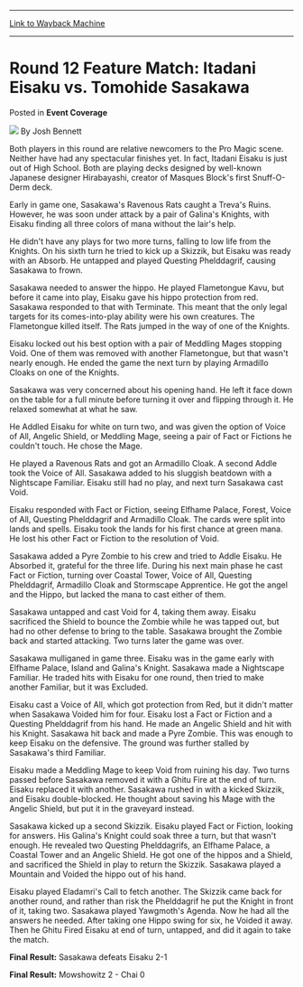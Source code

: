 
---
[Link to Wayback Machine](https://web.archive.org/web/20211205195652/https://magic.wizards.com/en/articles/archive/event-coverage/round-12-feature-match-itadani-eisaku-vs-tomohide-sasakawa-2000-01)

[_metadata_:author]:- "Josh Bennett"
[_metadata_:description]:- "Both players in this round are relative newcomers to the Pro Magic scene. Neither have had any spectacular finishes yet. In fact, Itadani Eisaku is just out of High School. Both are playing decks designed by well-known Japanese designer Hirabayashi, creator of Masques Block's first Snuff-O-Derm deck. Early in game one, Sasakawa's Ravenous Rats caught a Treva's Ruins. However,"
[_metadata_:generator]:- "Drupal 7 (http://drupal.org)"
[_metadata_:node]:- "763366"
[_metadata_:source]:- "div-main-content"
[_metadata_:title]:- "Round 12 Feature Match: Itadani Eisaku vs. Tomohide Sasakawa"
[_metadata_:wayback_capture_timestamp]:- "2021-12-05 19:56:52"
[_metadata_:wayback_raw_url]:- "https://web.archive.org/web/20211205195652id_/https://magic.wizards.com/en/articles/archive/event-coverage/round-12-feature-match-itadani-eisaku-vs-tomohide-sasakawa-2000-01"
[_metadata_:wayback_url]:- "https://magic.wizards.com/en/articles/archive/event-coverage/round-12-feature-match-itadani-eisaku-vs-tomohide-sasakawa-2000-01"
---


Round 12 Feature Match: Itadani Eisaku vs. Tomohide Sasakawa
============================================================



 Posted in **Event Coverage**







![](https://media.magic.wizards.com/styles/auth_small/public/images/person/authorpic_joshbennett.jpg)
By Josh Bennett











Both players in this round are relative newcomers to the Pro Magic scene. Neither have had any spectacular finishes yet. In fact, Itadani Eisaku is just out of High School. Both are playing decks designed by well-known Japanese designer Hirabayashi, creator of Masques Block's first Snuff-O-Derm deck.


Early in game one, Sasakawa's Ravenous Rats caught a Treva's Ruins. However, he was soon under attack by a pair of Galina's Knights, with Eisaku finding all three colors of mana without the lair's help.


He didn't have any plays for two more turns, falling to low life from the Knights. On his sixth turn he tried to kick up a Skizzik, but Eisaku was ready with an Absorb. He untapped and played Questing Phelddagrif, causing Sasakawa to frown.


Sasakawa needed to answer the hippo. He played Flametongue Kavu, but before it came into play, Eisaku gave his hippo protection from red. Sasakawa responded to that with Terminate. This meant that the only legal targets for its comes-into-play ability were his own creatures. The Flametongue killed itself. The Rats jumped in the way of one of the Knights. 


Eisaku locked out his best option with a pair of Meddling Mages stopping Void. One of them was removed with another Flametongue, but that wasn't nearly enough. He ended the game the next turn by playing Armadillo Cloaks on one of the Knights.


Sasakawa was very concerned about his opening hand. He left it face down on the table for a full minute before turning it over and flipping through it. He relaxed somewhat at what he saw.


He Addled Eisaku for white on turn two, and was given the option of Voice of All, Angelic Shield, or Meddling Mage, seeing a pair of Fact or Fictions he couldn't touch. He chose the Mage. 


He played a Ravenous Rats and got an Armadillo Cloak. A second Addle took the Voice of All. Sasakawa added to his sluggish beatdown with a Nightscape Familiar. Eisaku still had no play, and next turn Sasakawa cast Void. 


Eisaku responded with Fact or Fiction, seeing Elfhame Palace, Forest, Voice of All, Questing Phelddagrif and Armadillo Cloak. The cards were split into lands and spells. Eisaku took the lands for his first chance at green mana. He lost his other Fact or Fiction to the resolution of Void.


Sasakawa added a Pyre Zombie to his crew and tried to Addle Eisaku. He Absorbed it, grateful for the three life. During his next main phase he cast Fact or Fiction, turning over Coastal Tower, Voice of All, Questing Phelddagrif, Armadillo Cloak and Stormscape Apprentice. He got the angel and the Hippo, but lacked the mana to cast either of them.


Sasakawa untapped and cast Void for 4, taking them away. Eisaku sacrificed the Shield to bounce the Zombie while he was tapped out, but had no other defense to bring to the table. Sasakawa brought the Zombie back and started attacking. Two turns later the game was over.


Sasakawa mulliganed in game three. Eisaku was in the game early with Elfhame Palace, Island and Galina's Knight. Sasakawa made a Nightscape Familiar. He traded hits with Eisaku for one round, then tried to make another Familiar, but it was Excluded.


Eisaku cast a Voice of All, which got protection from Red, but it didn't matter when Sasakawa Voided him for four. Eisaku lost a Fact or Fiction and a Questing Phelddagrif from his hand. He made an Angelic Shield and hit with his Knight. Sasakawa hit back and made a Pyre Zombie. This was enough to keep Eisaku on the defensive. The ground was further stalled by Sasakawa's third Familiar.


Eisaku made a Meddling Mage to keep Void from ruining his day. Two turns passed before Sasakawa removed it with a Ghitu Fire at the end of turn. Eisaku replaced it with another. Sasakawa rushed in with a kicked Skizzik, and Eisaku double-blocked. He thought about saving his Mage with the Angelic Shield, but put it in the graveyard instead.


Sasakawa kicked up a second Skizzik. Eisaku played Fact or Fiction, looking for answers. His Galina's Knight could soak three a turn, but that wasn't enough. He revealed two Questing Phelddagrifs, an Elfhame Palace, a Coastal Tower and an Angelic Shield. He got one of the hippos and a Shield, and sacrificed the Shield in play to return the Skizzik. Sasakawa played a Mountain and Voided the hippo out of his hand.


Eisaku played Eladamri's Call to fetch another. The Skizzik came back for another round, and rather than risk the Phelddagrif he put the Knight in front of it, taking two. Sasakawa played Yawgmoth's Agenda. Now he had all the answers he needed. After taking one Hippo swing for six, he Voided it away. Then he Ghitu Fired Eisaku at end of turn, untapped, and did it again to take the match.


**Final Result:** Sasakawa defeats Eisaku 2-1


**Final Result:** Mowshowitz 2 - Chai 0







